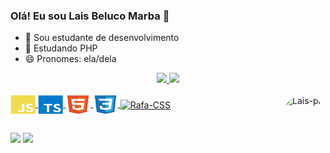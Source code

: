 ### Olá! Eu sou Lais Beluco Marba 👾

- 🔭 Sou estudante de desenvolvimento
- 🌱 Estudando PHP
- 😄 Pronomes: ela/dela

<div align="center">
  <a href="https://github.com/LaisBeluco">
  <img height="180em" src="https://github-readme-stats.vercel.app/api?username=LaisBeluco&show_icons=true&theme=dark&include_all_commits=true&count_private=true"/>
  <img height="180em" src="https://github-readme-stats.vercel.app/api/top-langs/?username=LaisBeluco&layout=compact&langs_count=7&theme=dark"/>
</div>
<div style="display: inline_block"><br>
 <img align="center" alt="Lais-Js" height="30" width="40" src="https://raw.githubusercontent.com/devicons/devicon/master/icons/javascript/javascript-plain.svg">
 <img align="center" alt="Lais-Ts" height="30" width="40" src="https://raw.githubusercontent.com/devicons/devicon/master/icons/typescript/typescript-plain.svg">
 <img align="center" alt="Lais-HTML" height="30" width="40" src="https://raw.githubusercontent.com/devicons/devicon/master/icons/html5/html5-original.svg">
 <img align="center" alt="Lais-CSS" height="30" width="40" src="https://raw.githubusercontent.com/devicons/devicon/master/icons/css3/css3-original.svg">
 <img align="center" alt="Rafa-CSS" height="30" width="40" src="https://cdn.jsdelivr.net/gh/devicons/devicon/icons/sass/sass-original.svg" />
 <img align="right" alt="Lais-pic" height="150" style="border-radius:50px;" src="https://picrew.me/shareImg/org/202208/338224_Du1cakuo.png">
 </div>
 
   ##
   
<div>
  <a href = "mailto:laisbelucom@gmail.com"><img src="https://img.shields.io/badge/-Gmail-%23333?style=for-the-badge&logo=gmail&logoColor=white" target="_blank"></a>
  <a href="https://www.linkedin.com/in/lais-beluco-marba-a0543a1bb/" target="_blank"><img src="https://img.shields.io/badge/-LinkedIn-%230077B5?style=for-the-badge&logo=linkedin&logoColor=white" target="_blank"></a> 
</div>
